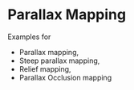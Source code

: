 # Parallax Mapping
Examples for
- Parallax mapping,
- Steep parallax mapping,
- Relief mapping,
- Parallax Occlusion mapping
